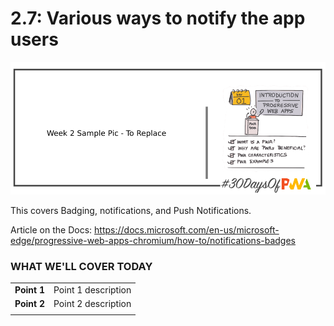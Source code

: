 # 2.7: Various ways to notify the app users 

![Placeholder Banner Only. Replace when final assets ready.](_media/day-01.png)

This covers Badging, notifications, and Push Notifications.

Article on the Docs: https://docs.microsoft.com/en-us/microsoft-edge/progressive-web-apps-chromium/how-to/notifications-badges

### WHAT WE'LL COVER TODAY

| | |
|:--|:--- |
| **Point 1** | Point 1 description|
| **Point 2** | Point 2 description |
| |

<br/>